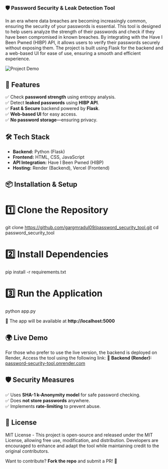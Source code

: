 ### **🛡️ Password Security & Leak Detection Tool**  
In an era where data breaches are becoming increasingly common, ensuring the security of your passwords is essential.
This tool is designed to help users analyze the strength of their passwords and check if they have been compromised in known breaches.
By integrating with the Have I Been Pwned (HIBP) API, it allows users to verify their passwords securely without exposing them.
The project is built using Flask for the backend and a web-based UI for ease of use, ensuring a smooth and efficient experience. 

![Project Demo](https://via.placeholder.com/800x400?text=Project+Demo)  


## **🚀 Features**  
✅ Check **password strength** using entropy analysis.  
✅ Detect **leaked passwords** using **HIBP API**.  
✅ **Fast & Secure** backend powered by **Flask**.  
✅ **Web-based UI** for easy access.  
✅ **No password storage**—ensuring privacy.  


## **🛠️ Tech Stack**  
- **Backend:** Python (Flask)  
- **Frontend:** HTML, CSS, JavaScript  
- **API Integration:** Have I Been Pwned (HIBP)  
- **Hosting:** Render (Backend), Vercel (Frontend)  


## **📦 Installation & Setup**  

# **1️⃣ Clone the Repository**  
git clone https://github.com/gargmradul09/password_security_tool.git
cd password_security_tool


# **2️⃣ Install Dependencies**  
pip install -r requirements.txt


# **3️⃣ Run the Application**  
python app.py

🚀 The app will be available at **http://localhost:5000**  



## **🌍 Live Demo**  
For those who prefer to use the live version, the backend is deployed on Render, Access the tool using the following link:
🔗 **Backend (Render):** [password-security-tool.onrender.com](https://password-security-tool.onrender.com)  



## **🛡️ Security Measures**  
✅ Uses **SHA-1 k-Anonymity model** for safe password checking.  
✅ Does **not store passwords** anywhere.  
✅ Implements **rate-limiting** to prevent abuse.  


## **📜 License**  
MIT License - This project is open-source and released under the MIT License, allowing free use, modification, and distribution.
Developers are encouraged to enhance and adapt the tool while maintaining credit to the original contributors. 


Want to contribute? **Fork the repo** and submit a PR! 🎉  
